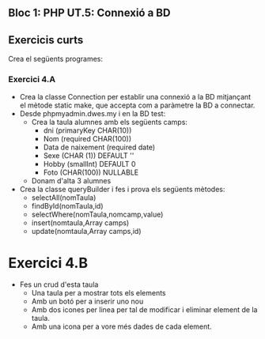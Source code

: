 ## Bloc 1: PHP UT.5: Connexió a BD

## Exercicis curts

Crea el següents programes:

### Exercici 4.A 

* Crea la classe Connection per establir una connexió a la BD mitjançant el mètode static make, que accepta com a paràmetre la BD a connectar.
* Desde phpmyadmin.dwes.my i en la BD test:
    * Crea la taula alumnes amb els següents camps:
        * dni (primaryKey CHAR(10))
        * Nom (required CHAR(100))
        * Data de naixement (required date)
        * Sexe (CHAR (1)) DEFAULT ''
        * Hobby (smallInt) DEFAULT 0
        * Foto (CHAR(100)) NULLABLE
    *  Donam d'alta 3 alumnes       
* Crea la classe queryBuilder i fes i prova els següents mètodes:
    * selectAll(nomTaula)
    * findById(nomTaula,id)
    * selectWhere(nomTaula,nomcamp,value)
    * insert(nomtaula,Array camps)
    * update(nomtaula,Array camps,id)

# Exercici 4.B

* Fes un crud d'esta taula
    * Una taula per a mostrar tots els elements
    * Amb un botó per a inserir uno nou
    * Amb dos icones per linea per tal de modificar i eliminar element de la taula.
    * Amb una icona per a vore més dades de cada element.
		
